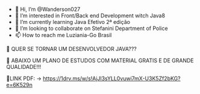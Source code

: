 - 👋 Hi, I’m @Wanderson027
- 👀 I’m interested in Front/Back end Development witch Java8
- 🌱 I’m currently learning Java Efetivo 2ª edição
- 💞️ I’m looking to collaborate on Stefanini Department of Police
- 📫 How to reach me Luziania-Go Brasil

<!---
Wanderson027/Wanderson027 is a ✨ special ✨ repository because its `README.md` (this file) appears on your GitHub profile.
You can click the Preview link to take a look at your changes.
--->
 👋  QUER SE TORNAR UM DESENVOLVEDOR JAVA???
  
 💞️ ABAIXO UM PLANO DE ESTUDOS COM MATERIAL GRATIS E DE GRANDE QUALIDADE!!! 

 🌱LINK PDF:  -> https://1drv.ms/w/s!AjJl3sYLL0vuwi7mX-U3K5Zf2bKG?e=6K529n
